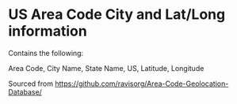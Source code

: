 # US Area Code City and Lat/Long information

Contains the following:

Area Code, City Name, State Name, US, Latitude, Longitude

 
Sourced from https://github.com/ravisorg/Area-Code-Geolocation-Database/